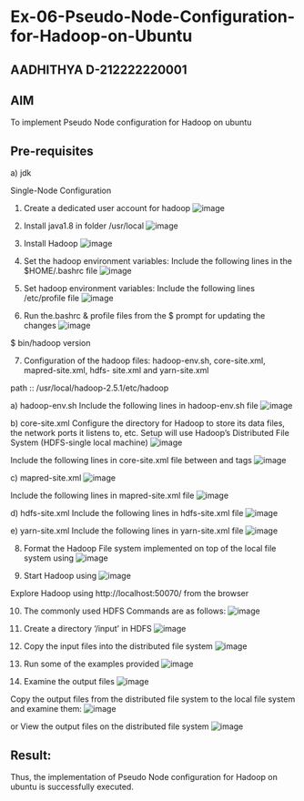 # Ex-06-Pseudo-Node-Configuration-for-Hadoop-on-Ubuntu
## AADHITHYA D-212222220001
## AIM

To implement Pseudo Node configuration for Hadoop on ubuntu

## Pre-requisites

a) jdk

Single-Node Configuration

1.	Create a dedicated user account for hadoop
![image](https://github.com/AjaysuryaS/Ex-06-Pseudo-Node-Configuration-for-Hadoop-on-Ubuntu/assets/114158396/3de21905-1b6e-4007-a484-025e2b2f897b)

2.	Install java1.8 in folder /usr/local
![image](https://github.com/AjaysuryaS/Ex-06-Pseudo-Node-Configuration-for-Hadoop-on-Ubuntu/assets/114158396/110760be-ff06-4ae2-948a-6ade3b541d93)

3.	Install Hadoop
![image](https://github.com/AjaysuryaS/Ex-06-Pseudo-Node-Configuration-for-Hadoop-on-Ubuntu/assets/114158396/223bb242-300c-4cf0-acd2-41328b8914f9)

4.	Set the hadoop environment variables: Include the following lines in the
$HOME/.bashrc file
![image](https://github.com/AjaysuryaS/Ex-06-Pseudo-Node-Configuration-for-Hadoop-on-Ubuntu/assets/114158396/e13c3952-aa03-47f1-be13-e0e04e3f8c85)

 
5.	Set hadoop environment variables: Include the following lines /etc/profile file
![image](https://github.com/AjaysuryaS/Ex-06-Pseudo-Node-Configuration-for-Hadoop-on-Ubuntu/assets/114158396/14fd3259-d177-4243-97f7-9dd17b6a45a2)


6.	Run the.bashrc & profile files from the $ prompt for updating the changes
![image](https://github.com/AjaysuryaS/Ex-06-Pseudo-Node-Configuration-for-Hadoop-on-Ubuntu/assets/114158396/48a3295f-4b5c-4c7a-a326-dd8285e68ef0)




$ bin/hadoop version	

7.	Configuration of the hadoop files: hadoop-env.sh, core-site.xml, mapred-site.xml, hdfs- site.xml and yarn-site.xml

path ::	/usr/local/hadoop-2.5.1/etc/hadoop

a)	hadoop-env.sh
Include the following lines in hadoop-env.sh file
![image](https://github.com/AjaysuryaS/Ex-06-Pseudo-Node-Configuration-for-Hadoop-on-Ubuntu/assets/114158396/98ebad6d-5c08-436b-bbed-4238573cf4a1)


b)	core-site.xml
Configure the directory for Hadoop to store its data files, the network ports it listens to, etc. Setup will use Hadoop’s Distributed File System (HDFS-single local machine)
![image](https://github.com/AjaysuryaS/Ex-06-Pseudo-Node-Configuration-for-Hadoop-on-Ubuntu/assets/114158396/fb74aa85-efe1-4fe2-850e-796b98df41c6)


 
Include the following lines in core-site.xml file between <configuration> and
</configuration> tags
![image](https://github.com/AjaysuryaS/Ex-06-Pseudo-Node-Configuration-for-Hadoop-on-Ubuntu/assets/114158396/eeb86eaa-4034-428f-a525-4736c43bccca)


c)	mapred-site.xml
 ![image](https://github.com/AjaysuryaS/Ex-06-Pseudo-Node-Configuration-for-Hadoop-on-Ubuntu/assets/114158396/ac8d1033-784f-4bbd-abe1-e29a73046de6)


Include the following lines in mapred-site.xml file
![image](https://github.com/AjaysuryaS/Ex-06-Pseudo-Node-Configuration-for-Hadoop-on-Ubuntu/assets/114158396/8b2042e7-935d-467d-85cd-4d28f68f92db)


d)	hdfs-site.xml
Include the following lines in hdfs-site.xml file
![image](https://github.com/AjaysuryaS/Ex-06-Pseudo-Node-Configuration-for-Hadoop-on-Ubuntu/assets/114158396/e05ddd7b-1e16-4009-a908-622c39cfdf14)


e)	yarn-site.xml
Include the following lines in yarn-site.xml file
![image](https://github.com/AjaysuryaS/Ex-06-Pseudo-Node-Configuration-for-Hadoop-on-Ubuntu/assets/114158396/e0aa4df4-324f-4901-8e41-1b9e0435265d)

8.	Format the Hadoop File system implemented on top of the local file system using
![image](https://github.com/AjaysuryaS/Ex-06-Pseudo-Node-Configuration-for-Hadoop-on-Ubuntu/assets/114158396/8d890e65-00d5-46c5-90c1-b3269d7dc3b1)

9.	Start Hadoop using
![image](https://github.com/AjaysuryaS/Ex-06-Pseudo-Node-Configuration-for-Hadoop-on-Ubuntu/assets/114158396/7f7e2257-08aa-43a3-a575-3fe32adfa833)


Explore Hadoop using http://localhost:50070/ from the browser	
 
10.	The commonly used HDFS Commands are as follows:
![image](https://github.com/AjaysuryaS/Ex-06-Pseudo-Node-Configuration-for-Hadoop-on-Ubuntu/assets/114158396/894711dc-85e8-41a8-a8dd-48d9039131d0)



11.	Create a directory ‘/input’ in HDFS
![image](https://github.com/AjaysuryaS/Ex-06-Pseudo-Node-Configuration-for-Hadoop-on-Ubuntu/assets/114158396/4bdf6eb3-ec0c-441a-8e70-a574d33b1396)


12.	Copy the input files into the distributed file system
![image](https://github.com/AjaysuryaS/Ex-06-Pseudo-Node-Configuration-for-Hadoop-on-Ubuntu/assets/114158396/ade0b0b7-946d-474f-b65a-dea4e3e85b3f)

13.	Run some of the examples provided
![image](https://github.com/AjaysuryaS/Ex-06-Pseudo-Node-Configuration-for-Hadoop-on-Ubuntu/assets/114158396/da758424-3904-4100-9445-39864cd519a9)


14.	Examine the output files
	![image](https://github.com/AjaysuryaS/Ex-06-Pseudo-Node-Configuration-for-Hadoop-on-Ubuntu/assets/114158396/df1e440a-72ac-4534-af28-ef121b4c0768)

Copy the output files from the distributed file system to the local file system and examine them:
![image](https://github.com/AjaysuryaS/Ex-06-Pseudo-Node-Configuration-for-Hadoop-on-Ubuntu/assets/114158396/0e038242-5d89-47ee-9341-62c598f9fdf4)
 
or
View the output files on the distributed file system
![image](https://github.com/AjaysuryaS/Ex-06-Pseudo-Node-Configuration-for-Hadoop-on-Ubuntu/assets/114158396/7e834ba0-6915-4f28-ba99-fdf515d13b73)

## Result:
Thus, the implementation of Pseudo Node configuration for Hadoop on ubuntu is successfully executed.
